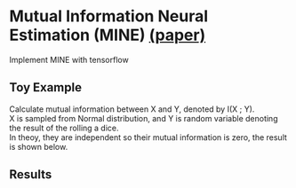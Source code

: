 # Mutual Information Neural Estimation (MINE) [(paper)](https://arxiv.org/abs/1801.04062)
Implement MINE with tensorflow

## Toy Example
Calculate mutual information between X and Y, denoted by I(X ; Y).  
X is sampled from Normal distribution, and Y is random variable denoting the result of the rolling a dice.  
In theoy, they are independent so their mutual information is zero, the result is shown below.


## Results
